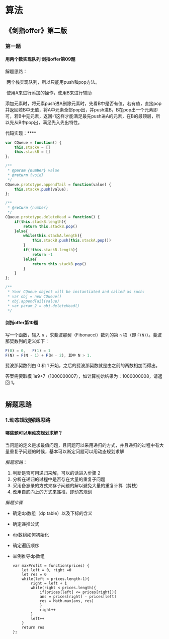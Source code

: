 # 算法 

## 《剑指offer》第二版

### 第一题

#### 用两个数实现队列  剑指offer第09题

解题思路：

​	两个栈实现队列，所以只能用push和pop方法。

​	使用A来进行添加的操作，使用B来进行辅助

​	添加元素时，将元素push进A删除元素时，先看B中是否有值，若有值，直接pop并返回若B中无值，将A中元素全部pop出，并push进B，B在pop出一个元素即可，若B中无元素，返回-1这样才能满足最先push进A的元素，在B的最顶层，所以先从B中pop出，满足先入先出特性。

代码实现：****

```JavaScript
var CQueue = function() {
    this.stackA = []
    this.stackB = []
};

/** 
 * @param {number} value
 * @return {void}
 */
CQueue.prototype.appendTail = function(value) {
    this.stackA.push(value);
};

/**
 * @return {number}
 */
CQueue.prototype.deleteHead = function() {
    if(this.stackB.length){
        return this.stackB.pop()
    }else{
        while(this.stackA.length){
            this.stackB.push(this.stackA.pop())
        }
        if(!this.stackB.length){
            return -1
        }else{
            return this.stackB.pop()
        }
    }
};

/**
 * Your CQueue object will be instantiated and called as such:
 * var obj = new CQueue()
 * obj.appendTail(value)
 * var param_2 = obj.deleteHead()
 */
```

#### 剑指offer第10题

写一个函数，输入 `n` ，求斐波那契（Fibonacci）数列的第 `n` 项（即 `F(N)`）。斐波那契数列的定义如下：

```javascript
F(0) = 0,   F(1) = 1
F(N) = F(N - 1) + F(N - 2), 其中 N > 1.
```

斐波那契数列由 0 和 1 开始，之后的斐波那契数就是由之前的两数相加而得出。

答案需要取模 1e9+7（1000000007），如计算初始结果为：1000000008，请返回 1。

```

```

## 解题思路

### 1.动态规划解题思路

#### 哪些题可以用动态规划求解？

当问题的定义是求最值问题，且问题可以采用递归的方式，并且递归的过程中有大量重复子问题的时候，基本可以断定问题可以用动态规划求解

*解题思路*：

1. 判断是否可用递归来解，可以的话进入步骤 2
2. 分析在递归的过程中是否存在大量的重复子问题
3. 采用备忘录的方式来存子问题的解以避免大量的重复计算（剪枝）
4. 改用自底向上的方式来递推，即动态规划

*解题步骤*

- 确定dp数组（dp table）以及下标的含义

- 确定递推公式

- dp数组如何初始化

- 确定遍历顺序

- 举例推导dp数组

  ```
  var maxProfit = function(prices) {
      let left = 0, right =0
      let res = 0
      while(left < prices.length-1){
          right = left + 1
          while(right < prices.length){
              if(prices[left] <= prices[right]){
              ans = prices[right] - prices[left]
              res = Math.max(ans, res)
              }
              right++
          }
          left++
      }
      return res
  };
  
  ```

  